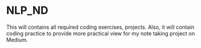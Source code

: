 # NLP_ND
This will contains all required coding exercises, projects. Also, it will contain coding practice to provide more practical view for my note taking project on Medium.
